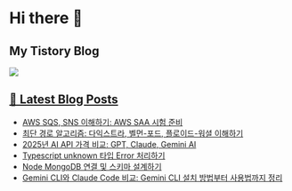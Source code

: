 # Hi there 👋

## My Tistory Blog

<p>
    <a href="https://kylo8.tistory.com"><img src="https://img.shields.io/badge/Tistory-000000?style=flat-square&logo=Tistory&logoColor=white"/>
</p>

## 📕 Latest Blog Posts

<ul><li><a href='https://kylo8.tistory.com/entry/AWS-SQS-SNS-%EC%9D%B4%ED%95%B4%ED%95%98%EA%B8%B0-AWS-SAA-%EC%8B%9C%ED%97%98-%EC%A4%80' target='_blank'>AWS SQS, SNS 이해하기: AWS SAA 시험 준비</a></li><li><a href='https://kylo8.tistory.com/entry/%EC%B5%9C%EB%8B%A8-%EA%B2%BD%EB%A1%9C-%EC%95%8C%EA%B3%A0%EB%A6%AC%EC%A6%98-%EB%8B%A4%EC%9D%B5%EC%8A%A4%ED%8A%B8%EB%9D%BC-%EB%B2%A8%EB%A8%BC-%ED%8F%AC%EB%93%9C-%ED%94%8C%EB%A1%9C%EC%9D%B4%EB%93%9C-%EC%9B%8C%EC%85%9C-%EC%9D%B4%ED%95%B4%ED%95%98%EA%B8%B0' target='_blank'>최단 경로 알고리즘: 다익스트라, 벨먼-포드, 플로이드-워셜 이해하기</a></li><li><a href='https://kylo8.tistory.com/entry/2025%EB%85%84-AI-API-%EA%B0%80%EA%B2%A9-%EB%B9%84%EA%B5%90-GPT-Claude-Gemini-AI' target='_blank'>2025년 AI API 가격 비교: GPT, Claude, Gemini AI</a></li><li><a href='https://kylo8.tistory.com/entry/Typescript-unknown-%ED%83%80%EC%9E%85-Error-%EC%B2%98%EB%A6%AC%ED%95%98%EA%B8%B0' target='_blank'>Typescript unknown 타입 Error 처리하기</a></li><li><a href='https://kylo8.tistory.com/entry/Node-MongoDB-%EC%97%B0%EA%B2%B0-%EB%B0%8F-%EC%8A%A4%ED%82%A4%EB%A7%88-%EC%84%A4%EA%B3%84%ED%95%98%EA%B8%B0' target='_blank'>Node MongoDB 연결 및 스키마 설계하기</a></li><li><a href='https://kylo8.tistory.com/entry/Gemini-CLI%EC%99%80-Claude-Code-%EB%B9%84%EA%B5%90-Gemini-CLI-%EC%84%A4%EC%B9%98-%EB%B0%A9%EB%B2%95%EB%B6%80%ED%84%B0-%EC%82%AC%EC%9A%A9%EB%B2%95%EA%B9%8C%EC%A7%80-%EC%A0%95%EB%A6%AC' target='_blank'>Gemini CLI와 Claude Code 비교: Gemini CLI 설치 방법부터 사용법까지 정리</a></li></ul>